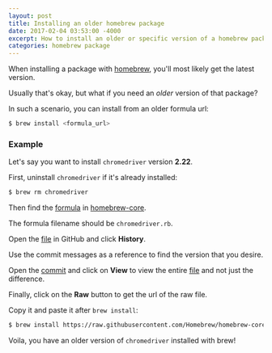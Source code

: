 ```yaml
---
layout: post
title: Installing an older homebrew package
date: 2017-02-04 03:53:00 -4000
excerpt: How to install an older or specific version of a homebrew package.
categories: homebrew package
---
```


When installing a package with [homebrew](http://brew.sh), you'll most likely get the latest version.

Usually that's okay, but what if you need an _older_ version of that package?

In such a scenario, you can install from an older formula url:

```sh
$ brew install <formula_url>
```

### Example

Let's say you want to install `chromedriver` version **2.22**.

First, uninstall `chromedriver` if it's already installed:

```sh
$ brew rm chromedriver
```

Then find the [formula](https://github.com/Homebrew/homebrew-core/tree/master/Formula) in [homebrew-core](https://github.com/Homebrew/homebrew-core).

The formula filename should be `chromedriver.rb`.

Open the [file](https://github.com/Homebrew/homebrew-core/blob/master/Formula/chromedriver.rb) in GitHub and click **History**.

Use the commit messages as a reference to find the version that you desire.

Open the [commit](https://github.com/Homebrew/homebrew-core/commit/14c7f7415bd2feaf49def7ad53fe5f6eb32f9265#diff-02e6b7e4ca2e4ea227e6dcd6bca1cd3a) and click on **View** to view the entire [file](https://github.com/Homebrew/homebrew-core/blob/14c7f7415bd2feaf49def7ad53fe5f6eb32f9265/Formula/chromedriver.rb) and not just the difference.

Finally, click on the **Raw** button to get the url of the raw file.

Copy it and paste it after `brew install`:

```sh
$ brew install https://raw.githubusercontent.com/Homebrew/homebrew-core/14c7f7415bd2feaf49def7ad53fe5f6eb32f9265/Formula/chromedriver.rb
```

Voila, you have an older version of `chromedriver` installed with brew!
